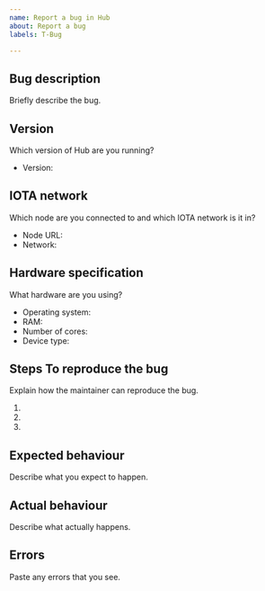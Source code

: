```yaml
---
name: Report a bug in Hub
about: Report a bug
labels: T-Bug

---
```


## Bug description

Briefly describe the bug.

## Version

Which version of Hub are you running?

- Version:

## IOTA network

Which node are you connected to and which IOTA network is it in?

- Node URL:
- Network:

## Hardware specification

What hardware are you using?

- Operating system:
- RAM:
- Number of cores:
- Device type:

## Steps To reproduce the bug

Explain how the maintainer can reproduce the bug.

1. 
2. 
3. 

## Expected behaviour

Describe what you expect to happen.

## Actual behaviour

Describe what actually happens.

## Errors

Paste any errors that you see.
